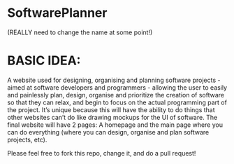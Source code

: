 # SoftwarePlanner
(REALLY need to change the name at some point!)

# BASIC IDEA:
A website used for designing, organising and planning software projects - aimed at software developers and programmers - allowing the user to easily and painlessly plan, design, organise and prioritize the creation of software so that they can relax, and begin to focus on the actual programming part of the project.
It’s unique because this will have the ability to do things that other websites can’t do like drawing mockups for the UI of software.
The final website will have 2 pages: A homepage and the main page where you can do everything (where you can design, organise and plan software projects, etc).

Please feel free to fork this repo, change it, and do a pull request!
